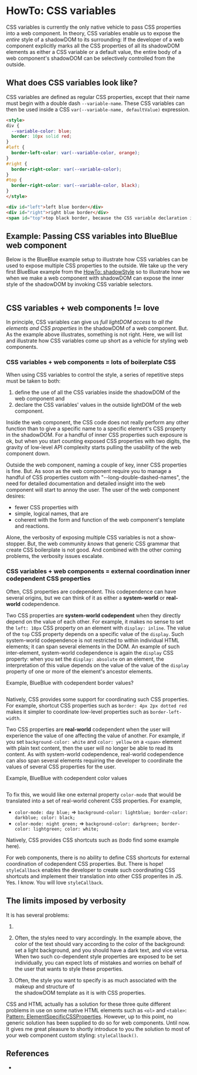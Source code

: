 # HowTo: CSS variables

CSS variables is currently the only native vehicle to pass CSS properties into a web component.
In theory, CSS variables enable us to expose the *entire* style of a shadowDOM to its surrounding: 
If the developer of a web component explicitly marks all the CSS properties of all its shadowDOM elements
as either a CSS variable or a default value, the entire body of a web component's shadowDOM
can be selectively controlled from the outside.

## What does CSS variables look like?

CSS variables are defined as regular CSS properties, except that their name must begin with a double
dash `--variable-name`. These CSS variables can then be used inside a CSS `var(--variable-name, defaultValue)` 
expression.

```html
<style>
div {
  --variable-color: blue;
  border: 10px solid red;
}
#left {
  border-left-color: var(--variable-color, orange);
}                   
#right {
  border-right-color: var(--variable-color);
}                   
#top {
  border-right-color: var(--variable-color, black);
}                   
</style>

<div id="left">left blue border</div>
<div id="right">right blue border</div>
<span id="top">top black border, because the CSS variable declaration is only set on the div elements</span>
```

## Example: Passing CSS variables into BlueBlue web component

Below is the BlueBlue example setup to illustrate how CSS variables can be used to expose multiple
CSS properties to the outside. We take up the very first BlueBlue example from the 
[HowTo: shadowStyle](HowTo1_shadowStyle) so to illustrate how we when we make a web component with
shadowDOM can expose the inner style of the shadowDOM by invoking CSS variable selectors.

```html

```

## CSS variables + web components != love

In principle, CSS variables can give us *full lightDOM access* to 
*all the elements and CSS properties* in the shadowDOM of a web component.
But. As the example above illustrates, something is not right. 
Here, we will list and illustrate how CSS variables come up short as a vehicle for styling web components.

### CSS variables + web components = lots of boilerplate CSS

When using CSS variables to control the style, a series of repetitive steps must be taken to both:
1. define the use of all the CSS variables inside the shadowDOM of the web component and
2. declare the CSS variables' values in the outside lightDOM of the web component.

Inside the web component, the CSS code does not really perform any other function than to give a specific
name to a specific element's CSS property in the shadowDOM. For a handful of inner CSS properties
such exposure is ok, but when you start counting exposed CSS properties with two digits, the gravity
of low-level API complexity starts pulling the usability of the web component down.

Outside the web component, naming a couple of key, inner CSS properties is fine. 
But. As soon as the web component require you to manage a handful of CSS properties custom with 
"--long-double-dashed-names", the need for detailed documentation and detailed insight into the 
web component will start to annoy the user. The user of the web component desires:
* fewer CSS properties with
* simple, logical names, that are
* coherent with the form and function of the web component's template and reactions.
 
Alone, the verbosity of exposing multiple CSS variables is not a show-stopper.
But, the web community *knows* that generic CSS grammar that create CSS boilerplate is not good.
And combined with the other coming problems, the verbosity issues escalate.

### CSS variables + web components = external coordination inner codependent CSS properties
                                                                                     
Often, CSS properties are codependent. This codependence can have several origins, but we can think
of it as either a **system-world** or **real-world** codependence. 

Two CSS properties are **system-world codependent** when they directly depend on the value of each other.
For example, it makes no sense to set the `left: 10px` CSS property on an element with `display: inline`. 
The value of the `top` CSS property depends on a specific value of the `display`.
Such system-world codependence is not restricted to within individual HTML elements; 
it can span several elements in the DOM. An example of such inter-element, system-world codependence
is again the `display` CSS property: when you set the `display: absolute` on an element, the interpretation
of this value depends on the value of the value of the `display` property of one or more of the element's 
ancestor elements.

Example, BlueBlue with codependent border values?

```html

```

Natively, CSS provides some support for coordinating such CSS properties.
For example, shortcut CSS properties such as `border: 4px 2px dotted red` makes it simpler to coordinate
low-level properties such as `border-left-width`.

Two CSS properties are **real-world** codependent when the user will experience the value of one affecting
the value of another. For example, if you set `background-color: white` and `color: yellow` on a `<span>`
element with plain text content, then the user will no longer be able to read its content. 
As with system-world codependence, real-world codependence can also span several elements requiring the
developer to coordinate the values of several CSS properties for the user.

Example, BlueBlue with codependent color values

```html

```

To fix this, we would like one external property `color-mode` that would be translated into a set
of real-world coherent CSS properties. For example, 
* `color-mode: day blue;` => `background-color: lightblue; border-color: darkblue; color: black;`
* `color-mode: night green;` => `background-color: darkgreen; border-color: lightgreen; color: white;`

Natively, CSS provides CSS shortcuts such as (todo find some example here).

For web components, there is no ability to define CSS shortcuts for external coordination of codependent
CSS properties. But. There is hope! `styleCallback` enables the developer to create such coordinating
CSS shortcuts and implement their translation into other CSS properites in JS. Yes. I know. You will
love `styleCallback`.


## The limits imposed by verbosity

It is has several problems:

1. 
2. Often, the styles need to vary accordingly. In the example above, the color of the text should vary according
   to the color of the background: set a light background, and you should have a dark text, and vice versa.
   When two such co-dependent style properties are exposed to be set individually, you can expect lots
   of mistakes and worries on behalf of the user that wants to style these properties.
   
3. Often, the style you want to specify is as much associated with the makeup and structure of  
   the shadowDOM template as it is with CSS properties. 

CSS and HTML actually has a solution for these three quite different problems in use on some 
native HTML elements such as `<ol>` and `<table>`: 
[Pattern: ElementSpecificCSSProperties](Pattern_ElementSpecificCSSProperties).
However, up to this point, no generic solution has been supplied to do so for web components.
Until now. It gives me great pleasure to shortly introduce to you the solution to most of your 
web component custom styling: `styleCallback()`.

## References

 * 


